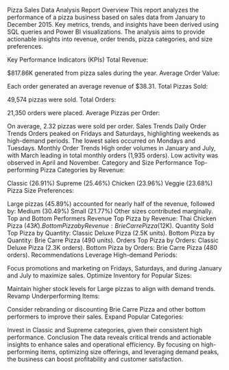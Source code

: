 Pizza Sales Data Analysis Report
Overview
This report analyzes the performance of a pizza business based on sales data from January to December 2015. Key metrics, trends, and insights have been derived using SQL queries and Power BI visualizations. The analysis aims to provide actionable insights into revenue, order trends, pizza categories, and size preferences.

Key Performance Indicators (KPIs)
Total Revenue:

$817.86K generated from pizza sales during the year.
Average Order Value:

Each order generated an average revenue of $38.31.
Total Pizzas Sold:

49,574 pizzas were sold.
Total Orders:

21,350 orders were placed.
Average Pizzas per Order:

On average, 2.32 pizzas were sold per order.
Sales Trends
Daily Order Trends
Orders peaked on Fridays and Saturdays, highlighting weekends as high-demand periods.
The lowest sales occurred on Mondays and Tuesdays.
Monthly Order Trends
High order volumes in January and July, with March leading in total monthly orders (1,935 orders).
Low activity was observed in April and November.
Category and Size Performance
Top-performing Pizza Categories by Revenue:

Classic (26.91%)
Supreme (25.46%)
Chicken (23.96%)
Veggie (23.68%)
Pizza Size Preferences:

Large pizzas (45.89%) accounted for nearly half of the revenue, followed by:
Medium (30.49%)
Small (21.77%)
Other sizes contributed marginally.
Top and Bottom Performers
Revenue
Top Pizza by Revenue:
Thai Chicken Pizza ($43K).
Bottom Pizza by Revenue:
Brie Carre Pizza ($12K).
Quantity Sold
Top Pizza by Quantity:
Classic Deluxe Pizza (2.5K units).
Bottom Pizza by Quantity:
Brie Carre Pizza (490 units).
Orders
Top Pizza by Orders:
Classic Deluxe Pizza (2.3K orders).
Bottom Pizza by Orders:
Brie Carre Pizza (480 orders).
Recommendations
Leverage High-demand Periods:

Focus promotions and marketing on Fridays, Saturdays, and during January and July to maximize sales.
Optimize Inventory for Popular Sizes:

Maintain higher stock levels for Large pizzas to align with demand trends.
Revamp Underperforming Items:

Consider rebranding or discounting Brie Carre Pizza and other bottom performers to improve their sales.
Expand Popular Categories:

Invest in Classic and Supreme categories, given their consistent high performance.
Conclusion
The data reveals critical trends and actionable insights to enhance sales and operational efficiency. 
By focusing on high-performing items, optimizing size offerings, and leveraging demand peaks, the business can boost profitability and customer satisfaction.
